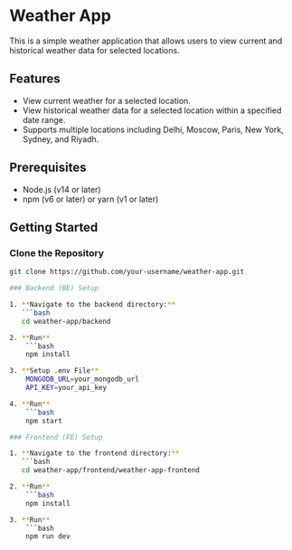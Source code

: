 # Weather App

This is a simple weather application that allows users to view current and historical weather data for selected locations.

## Features

- View current weather for a selected location.
- View historical weather data for a selected location within a specified date range.
- Supports multiple locations including Delhi, Moscow, Paris, New York, Sydney, and Riyadh.

## Prerequisites

- Node.js (v14 or later)
- npm (v6 or later) or yarn (v1 or later)

## Getting Started

### Clone the Repository

```bash
git clone https://github.com/your-username/weather-app.git

### Backend (BE) Setup

1. **Navigate to the backend directory:**
   ```bash
   cd weather-app/backend

2. **Run**
    ```bash
    npm install

3. **Setup .env File**
    MONGODB_URL=your_mongodb_url
    API_KEY=your_api_key

4. **Run**   
    ```bash
    npm start

### Frontend (FE) Setup

1. **Navigate to the frontend directory:**
   ```bash
   cd weather-app/frontend/weather-app-frontend

2. **Run**
    ```bash
    npm install

3. **Run**
    ```bash
    npm run dev
